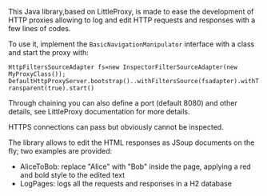 This Java library,based on LittleProxy, is made to ease the development of HTTP proxies allowing to log and edit HTTP requests and responses with a few lines of codes.

To use it, implement the `BasicNavigationManipulator` interface with a class and start the proxy with:

`HttpFiltersSourceAdapter fs=new InspectorFilterSourceAdapter(new MyProxyClass());`
`DefaultHttpProxyServer.bootstrap()..withFiltersSource(fsadapter).withTransparent(true).start()`

Through chaining you can also define a port (default 8080) and other details, see LittleProxy documentation for more details.

HTTPS connections can pass but obviously cannot be inspected.

The library allows to edit the HTML responses as JSoup documents on the fly; two examples are provided:

* AliceToBob: replace "Alice" with "Bob" inside the page, applying a red and bold style to the edited text
* LogPages: logs all the requests and responses in a H2 database

